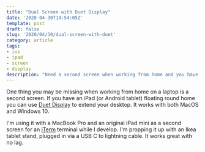 ```yaml
---
title: "Dual Screen with Duet Display"
date: '2020-04-30T14:54:05Z'
template: post
draft: false
slug: '2020/04/30/dual-screen-with-duet'
category: article
tags:
- ios
- ipad
- screen
- display
description: "Need a second screen when working from home and you have an iPad"
--- 
```


One thing you may be missing when working from home on a laptop is a second screen. If you have an iPad (or Android tablet) floating round home you can use [Duet Display](https://www.duetdisplay.com) to  extend your desktop. It works with both MacOS and Windows 10.

I'm using it with a MacBook Pro and an original iPad mini as a second screen for an [iTerm](https://iterm2.com) terminal while I develop. I'm propping it up with an Ikea tablet stand, plugged in via a USB C to lightning cable. It works great with no lag.

